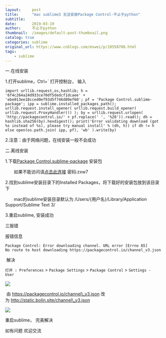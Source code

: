 ```yaml
---
layout:     post
title:      "mac sublime3 无法安装Package Control-不止于python"
subtitle:   
date:       2019-03-19
author:     不止于python
thumbnail:  /images/default-post-thumbnail.png
catalog: true
categories: sublime
original_url: https://www.cnblogs.com/mswei/p/10558708.html
tags:
    - sublime
---
```


一.在线安装

1.打开sublime，Ctrl+` 打开控制台， 输入

```
import urllib.request,os,hashlib; h = '6f4c264a24d933ce70df5dedcf1dcaee' + 'ebe013ee18cced0ef93d5f746d80ef60'; pf = 'Package Control.sublime-package'; ipp = sublime.installed_packages_path(); urllib.request.install_opener( urllib.request.build_opener( urllib.request.ProxyHandler()) ); by = urllib.request.urlopen( 'http://packagecontrol.io/' + pf.replace(' ', '%20')).read(); dh = hashlib.sha256(by).hexdigest(); print('Error validating download (got %s instead of %s), please try manual install' % (dh, h)) if dh != h else open(os.path.join( ipp, pf), 'wb' ).write(by)

```

2.注意：由于网络问题，在线安装一般不会成功

二.离线安装

1.下载[Package Control.sublime-package](https://packagecontrol.io/Package%20Control.sublime-package) 安装包

　　如果不能访问请[点击此连接](https://pan.baidu.com/s/1-gQsNPbIq_euQEaCSQ2Lnw%20) 密码:zxw7

2.找到sublime安装目录下的Installed Packages，将下载好的安装包放到该目录下

　　mac的sublime安装目录默认为 /Users/{用户名}/Library/Application Support/Sublime Text 3/

3.重启sublime, 安装成功

三报错

报错信息

```
Package Control: Error downloading channel. URL error [Errno 65] 
No route to host downloading https://packagecontrol.io/channel_v3.json
```

 解决

`打开 : Preferences` > `Package Settings` > `Package Control` > `Settings - User`

![](/images/efab4618/1.png)

 由 https://packagecontrol.io/channel\_v3.json 改为 http://static.bolin.site/channel\_v3.json

![](/images/efab4618/2.png)

重启sublime， 完美解决

如有问题 欢迎交流